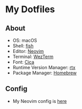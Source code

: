 # My Dotfiles

## About

- OS: macOS
- Shell: [fish](https://github.com/fish-shell/fish-shell)
- Editor: [Neovim](https://github.com/neovim/neovim)
- Terminal: [WezTerm](https://github.com/wez/wezterm)
- Font: [Cica](https://github.com/miiton/Cica)
- Runtime Version Manager: [rtx](https://github.com/jdx/rtx)
- Package Manager: [Homebrew](https://github.com/Homebrew/brew)

## Config

- My Neovim config is [here](./.config/nvim)
